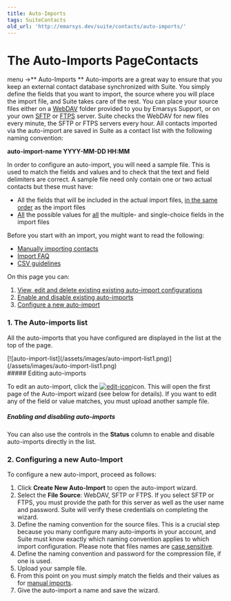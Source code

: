 ```yaml
---
title: Auto-Imports
tags: SuiteContacts
old_url: 'http://emarsys.dev/suite/contacts/auto-imports/'
---
```


The Auto-Imports Page**Contacts**
=================================

 menu ->** Auto-Imports ** Auto-imports are a great way to ensure that you keep an external contact database synchronized with Suite. You simply define the fields that you want to import, the source where you will place the import file, and Suite takes care of the rest. You can place your source files either on a [WebDAV](http://en.wikipedia.org/wiki/WebDAV) folder provided to you by Emarsys Support, or on your own [SFTP](http://en.wikipedia.org/wiki/SSH_File_Transfer_Protocol) or [FTPS](http://en.wikipedia.org/wiki/FTPS) server. Suite checks the WebDAV for new files every minute, the SFTP or FTPS servers every hour. All contacts imported via the auto-import are saved in Suite as a contact list with the following naming convention:

**auto-import-name YYYY-MM-DD HH:MM**

 In order to configure an auto-import, you will need a sample file. This is used to match the fields and values and to check that the text and field delimiters are correct. A sample file need only contain one or two actual contacts but these must have:

- All the fields that will be included in the actual import files, <span style="text-decoration: underline">in the same order</span> as the import files
- <span style="text-decoration: underline">All</span> the possible values for <span style="text-decoration: underline">all</span> the multiple- and single-choice fields in the import files

 Before you start with an import, you might want to read the following:

- [Manually importing contacts](/Suite/manual-import.md "Manually Importing Contacts")
- [Import FAQ](/Suite/import-faq.md "Data Import FAQ")
- [CSV guidelines](/Resources/csv-files.md "CSV Guidelines")

 On this page you can:

1. [View, edit and delete existing existing auto-import configurations](#edit-auto-import)
2. [Enable and disable existing auto-imports](#enable)
3. [Configure a new auto-import](#new-auto-import)

### 1. The Auto-imports list

 All the auto-imports that you have configured are displayed in the list at the top of the page.

<div class="row">[![auto-import-list](/assets/images/auto-import-list1.png)](/assets/images/auto-import-list1.png)</div><a name="edit-auto-import"></a>##### Editing auto-imports

 To edit an auto-import, click the [![edit-icon](/assets/images/edit-icon.png)](/assets/images/edit-icon.png)icon. This will open the first page of the Auto-import wizard (see below for details). If you want to edit any of the field or value matches, you must upload another sample file. <a name="enable"></a>

##### Enabling and disabling auto-imports

 You can also use the controls in the **Status** column to enable and disable auto-imports directly in the list.<a name="new-auto-import"></a>

### 2. Configuring a new Auto-Import

 To configure a new auto-import, proceed as follows:

1. Click **Create New Auto-Import** to open the auto-import wizard.
2. Select the **File Source**: WebDAV, SFTP or FTPS. If you select SFTP or FTPS, you must provide the path for this server as well as the user name and password. Suite will verify these credentials on completing the wizard.
3. Define the naming convention for the source files. This is a crucial step because you many configure many auto-imports in your account, and Suite must know exactly which naming convention applies to which import configuration. Please note that files names are <span style="text-decoration: underline">case sensitive</span>.
4. Define the naming convention and password for the compression file, if one is used.
5. Upload your sample file.
6. From this point on you must simply match the fields and their values as for [manual imports](/Suite/manual-import.md "Manually Importing Contacts").
7. Give the auto-import a name and save the wizard.
 